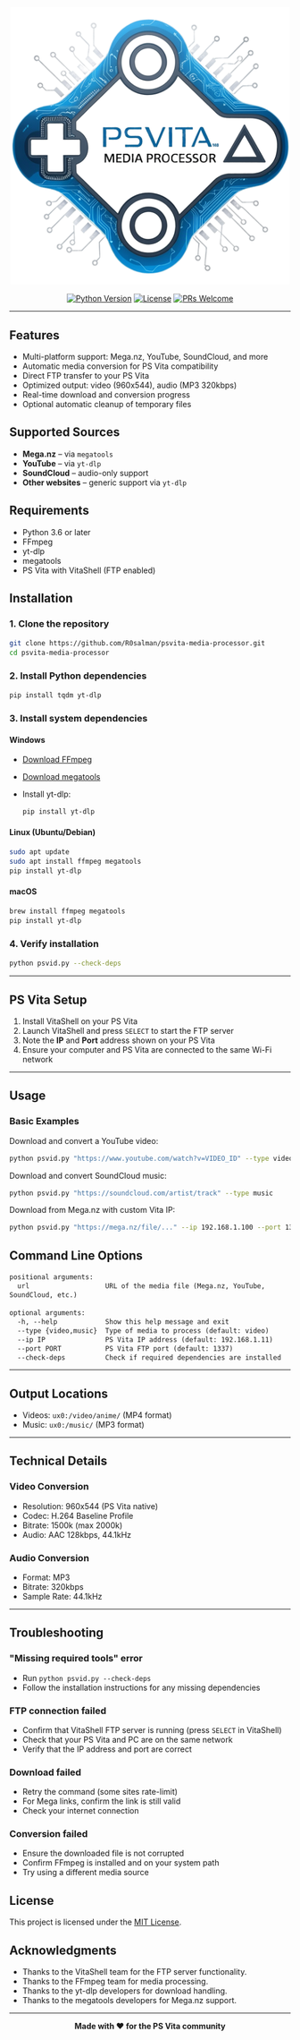 <p align="center">
  <img src="imgs/logo.png" alt="PS Vita Media Processor Logo" width="500">
</p>

<p align="center">
  <a href="https://www.python.org/"><img src="https://img.shields.io/badge/python-3.8%2B-blue.svg" alt="Python Version"></a>
  <a href="LICENSE"><img src="https://img.shields.io/badge/license-MIT-green.svg" alt="License"></a>
  <a href="CONTRIBUTING.md"><img src="https://img.shields.io/badge/PRs-welcome-brightgreen.svg" alt="PRs Welcome"></a>
</p>

---

## Features

* Multi-platform support: Mega.nz, YouTube, SoundCloud, and more
* Automatic media conversion for PS Vita compatibility
* Direct FTP transfer to your PS Vita
* Optimized output: video (960x544), audio (MP3 320kbps)
* Real-time download and conversion progress
* Optional automatic cleanup of temporary files


## Supported Sources

* **Mega.nz** – via `megatools`
* **YouTube** – via `yt-dlp`
* **SoundCloud** – audio-only support
* **Other websites** – generic support via `yt-dlp`

## Requirements

* Python 3.6 or later
* FFmpeg
* yt-dlp
* megatools
* PS Vita with VitaShell (FTP enabled)

## Installation

### 1. Clone the repository

```bash
git clone https://github.com/R0salman/psvita-media-processor.git
cd psvita-media-processor
```

### 2. Install Python dependencies

```bash
pip install tqdm yt-dlp
```

### 3. Install system dependencies

#### Windows

* [Download FFmpeg](https://ffmpeg.org/download.html)
* [Download megatools](https://megatools.megous.com/)
* Install yt-dlp:

  ```bash
  pip install yt-dlp
  ```

#### Linux (Ubuntu/Debian)

```bash
sudo apt update
sudo apt install ffmpeg megatools
pip install yt-dlp
```

#### macOS

```bash
brew install ffmpeg megatools
pip install yt-dlp
```

### 4. Verify installation

```bash
python psvid.py --check-deps
```

---

## PS Vita Setup

1. Install VitaShell on your PS Vita
2. Launch VitaShell and press `SELECT` to start the FTP server
3. Note the **IP** and **Port** address shown on your PS Vita
4. Ensure your computer and PS Vita are connected to the same Wi-Fi network

---

## Usage

### Basic Examples

Download and convert a YouTube video:

```bash
python psvid.py "https://www.youtube.com/watch?v=VIDEO_ID" --type video
```

Download and convert SoundCloud music:

```bash
python psvid.py "https://soundcloud.com/artist/track" --type music
```

Download from Mega.nz with custom Vita IP:

```bash
python psvid.py "https://mega.nz/file/..." --ip 192.168.1.100 --port 1337
```


## Command Line Options

```
positional arguments:
  url                   URL of the media file (Mega.nz, YouTube, SoundCloud, etc.)

optional arguments:
  -h, --help            Show this help message and exit
  --type {video,music}  Type of media to process (default: video)
  --ip IP               PS Vita IP address (default: 192.168.1.11)
  --port PORT           PS Vita FTP port (default: 1337)
  --check-deps          Check if required dependencies are installed
```

---

## Output Locations

* Videos: `ux0:/video/anime/` (MP4 format)
* Music: `ux0:/music/` (MP3 format)

---

## Technical Details

### Video Conversion

* Resolution: 960x544 (PS Vita native)
* Codec: H.264 Baseline Profile
* Bitrate: 1500k (max 2000k)
* Audio: AAC 128kbps, 44.1kHz

### Audio Conversion

* Format: MP3
* Bitrate: 320kbps
* Sample Rate: 44.1kHz

---

## Troubleshooting

### "Missing required tools" error

* Run `python psvid.py --check-deps`
* Follow the installation instructions for any missing dependencies

### FTP connection failed

* Confirm that VitaShell FTP server is running (press `SELECT` in VitaShell)
* Check that your PS Vita and PC are on the same network
* Verify that the IP address and port are correct

### Download failed

* Retry the command (some sites rate-limit)
* For Mega links, confirm the link is still valid
* Check your internet connection

### Conversion failed

* Ensure the downloaded file is not corrupted
* Confirm FFmpeg is installed and on your system path
* Try using a different media source

## License

This project is licensed under the [MIT License](LICENSE).

## Acknowledgments

* Thanks to the VitaShell team for the FTP server functionality.  
* Thanks to the FFmpeg team for media processing.  
* Thanks to the yt-dlp developers for download handling.  
* Thanks to the megatools developers for Mega.nz support.  

---

<p align=center ><b>Made with ❤️ for the PS Vita community</b></p>
